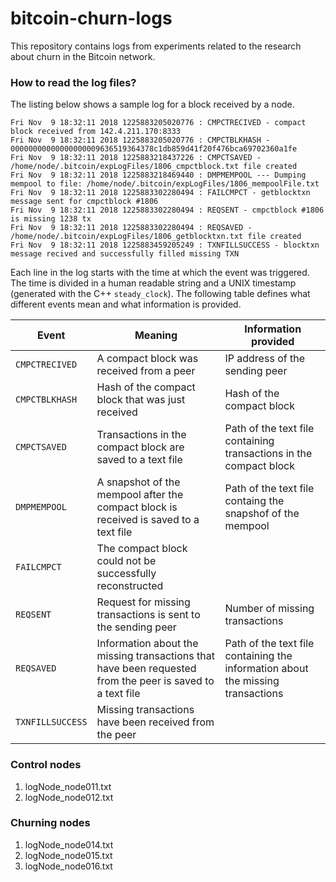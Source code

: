# bitcoin-churn-logs

This repository contains logs from experiments related to the research about churn in the Bitcoin network.

### How to read the log files? ###
The listing below shows a sample log for a block received by a node.

```
Fri Nov  9 18:32:11 2018 1225883205020776 : CMPCTRECIVED - compact block received from 142.4.211.170:8333
Fri Nov  9 18:32:11 2018 1225883205020776 : CMPCTBLKHASH - 00000000000000000009636519364378c1db859d41f20f476bca69702360a1fe
Fri Nov  9 18:32:11 2018 1225883218437226 : CMPCTSAVED - /home/node/.bitcoin/expLogFiles/1806_cmpctblock.txt file created
Fri Nov  9 18:32:11 2018 1225883218469440 : DMPMEMPOOL --- Dumping mempool to file: /home/node/.bitcoin/expLogFiles/1806_mempoolFile.txt
Fri Nov  9 18:32:11 2018 1225883302280494 : FAILCMPCT - getblocktxn message sent for cmpctblock #1806
Fri Nov  9 18:32:11 2018 1225883302280494 : REQSENT - cmpctblock #1806 is missing 1238 tx
Fri Nov  9 18:32:11 2018 1225883302280494 : REQSAVED -  /home/node/.bitcoin/expLogFiles/1806_getblocktxn.txt file created
Fri Nov  9 18:32:11 2018 1225883459205249 : TXNFILLSUCCESS - blocktxn message recived and successfully filled missing TXN
```

Each line in the log starts with the time at which the event was triggered. The time is divided in a human readable string and a UNIX timestamp (generated with the C++ ```steady_clock```). The following table defines what different events mean and what information is provided.

Event                | Meaning | Information provided
-------------------- | ------- | --------------------
```CMPCTRECIVED```   | A compact block was received from a peer | IP address of the sending peer
```CMPCTBLKHASH```   | Hash of the compact block that was just received | Hash of the compact block
```CMPCTSAVED```     | Transactions in the compact block are saved to a text file | Path of the text file containing transactions in the compact block
```DMPMEMPOOL```     | A snapshot of the mempool after the compact block is received is saved to a text file | Path of the text file containg the snapshof of the mempool
```FAILCMPCT```      | The compact block could not be successfully reconstructed |
```REQSENT```        | Request for missing transactions is sent to the sending peer | Number of missing transactions
```REQSAVED```       | Information about the missing transactions that have been requested from the peer is saved to a text file | Path of the text file containing the information about the missing transactions
```TXNFILLSUCCESS``` | Missing transactions have been received from the peer |

### Control nodes ###
1. logNode_node011.txt
2. logNode_node012.txt

### Churning nodes ###
1. logNode_node014.txt
2. logNode_node015.txt
3. logNode_node016.txt